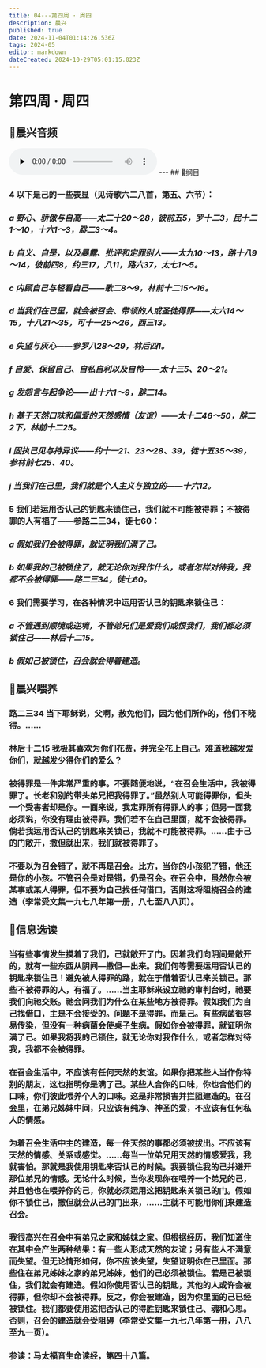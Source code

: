 ```yaml
---
title: 04---第四周 · 周四
description: 晨兴
published: true
date: 2024-11-04T01:14:26.536Z
tags: 2024-05
editor: markdown
dateCreated: 2024-10-29T05:01:15.023Z
---
```


# 第四周 · 周四

## 🎵晨兴音频
<audio id="audio" controls="" preload="none">
      <source id="mp3" src="/2024-05/week4/week4day4.mp3">
</audio>
---
## 📖纲目

### 4   以下是己的一些表显（见诗歌六二八首，第五、六节）：

### *a   野心、骄傲与自高——太二十20～28，彼前五5，罗十二3，民十二1～10，十六1～3，腓二3～4。*

### *b   自义、自是，以及暴露、批评和定罪别人——太九10～13，路十八9～14，彼前四8，约三17，八11，路六37，太七1～5。*

### *c   内顾自己与轻看自己——歌二8～9，林前十二15～16。*

### *d   当我们在己里，就会被召会、带领的人或圣徒得罪——太六14～15，十八21～35，可十一25～26，西三13。*

### *e   失望与灰心——参罗八28～29，林后四1。*

### *f   自爱、保留自己、自私自利以及自怜——太十三5、20～21。*

### *g   发怨言与起争论——出十六1～9，腓二14。*

### *h   基于天然口味和偏爱的天然感情（友谊）——太十二46～50，腓二2下，林前十二25。*

### *i   固执己见与持异议——约十一21、23～28、39，徒十五35～39，参林前七25、40。*

### *j   当我们在己里，我们就是个人主义与独立的——十六12。*

### 5   我们若运用否认己的钥匙来锁住己，我们就不可能被得罪；不被得罪的人有福了——参路二三34，徒七60：

### *a   假如我们会被得罪，就证明我们满了己。*

### *b   如果我的己被锁住了，就无论你对我作什么，或者怎样对待我，我都不会被得罪——路二三34，徒七60。*

### 6   我们需要学习，在各种情况中运用否认己的钥匙来锁住己：

### *a   不管遇到顺境或逆境，不管弟兄们是爱我们或恨我们，我们都必须锁住己——林后十二15。*

### *b   假如己被锁住，召会就会得着建造。*

## 📖晨兴喂养

### 路二三34    当下耶稣说，父啊，赦免他们，因为他们所作的，他们不晓得。……

### 林后十二15    我极其喜欢为你们花费，并完全花上自己。难道我越发爱你们，就越发少得你们的爱么？

### 被得罪是一件非常严重的事。不要随便地说，“在召会生活中，我被得罪了。长老和别的带头弟兄把我得罪了。”虽然别人可能得罪你，但头一个受害者却是你。一面来说，我定罪所有得罪人的事；但另一面我必须说，你没有理由被得罪。我们若不在自己里面，就不会被得罪。倘若我运用否认己的钥匙来关锁己，我就不可能被得罪。……由于己的门敞开，撒但就出来，我们就被得罪了。

### 不要以为召会错了，就不再是召会。比方，当你的小孩犯了错，他还是你的小孩。不管召会是对是错，仍是召会。在召会中，虽然你会被某事或某人得罪，但不要为自己找任何借口，否则这将阻挠召会的建造（李常受文集一九七八年第一册，八七至八八页）。

## 📖信息选读

### 当有些事情发生摸着了我们，己就敞开了门。因着我们向阴间是敞开的，就有一些东西从阴间—撒但—出来。我们何等需要运用否认己的钥匙来锁住己！避免被人得罪的路，就在于借着否认己来关锁己。那些不被得罪的人，有福了。……当主耶稣来设立祂的审判台时，祂要我们向祂交账。祂会问我们为什么在某些地方被得罪。假如我们为自己找借口，主是不会接受的。问题不是得罪，而是己。有些病菌很容易传染，但没有一种病菌会使桌子生病。假如你会被得罪，就证明你满了己。如果我将我的己锁住，就无论你对我作什么，或者怎样对待我，我都不会被得罪。

### 在召会生活中，不应该有任何天然的友谊。如果你把某些人当作你特别的朋友，这也指明你是满了己。某些人合你的口味，你也合他们的口味，你们彼此喂养个人的口味。这是非常损害并拦阻建造的。在召会里，在弟兄姊妹中间，只应该有纯净、神圣的爱，不应该有任何私人的情感。

### 为着召会生活中主的建造，每一件天然的事都必须被拔出。不应该有天然的情感、关系或感觉。……每当一位弟兄用天然的情感爱我，我就害怕。那就是我使用钥匙来否认己的时候。我要锁住我的己并避开那位弟兄的情感。无论什么时候，当你发现你在喂养一个弟兄的己，并且他也在喂养你的己，你就必须运用这把钥匙来关锁己的门。假如你不锁住己，撒但就会从己的门出来，……主就不可能用你们来建造召会。

### 我很高兴在召会中有弟兄之家和姊妹之家。但根据经历，我们知道住在其中会产生两种结果：有一些人形成天然的友谊；另有些人不满意而失望。但无论情形如何，你不应该失望，失望证明你在己里面。那些住在弟兄姊妹之家的弟兄姊妹，他们的己必须被锁住。若是己被锁住，我们就会有建造。假如你使用否认己的钥匙，其他的人或许会被得罪，但你却不会被得罪。反之，你会被建造，因为你里面的己已经被锁住。我们都要使用这把否认己的得胜钥匙来锁住己、魂和心思。否则，召会的建造就会受阻碍（李常受文集一九七八年第一册，八八至九一页）。

### 参读：马太福音生命读经，第四十八篇。
<!-- Google tag (gtag.js) -->
<script async src="https://www.googletagmanager.com/gtag/js?id=G-1P8709Z16T"></script>
<script>
  window.dataLayer = window.dataLayer || [];
  function gtag(){dataLayer.push(arguments);}
  gtag('js', new Date());

  gtag('config', 'G-1P8709Z16T');
</script>